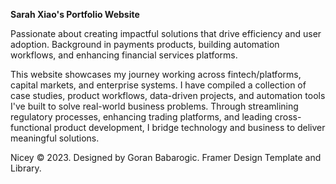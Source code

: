 <b>Sarah Xiao's Portfolio Website</b>

Passionate about creating impactful solutions that drive efficiency and user adoption. Background in payments products, building automation workflows, and enhancing financial services platforms.

This website showcases my journey working across fintech/platforms, capital markets, and enterprise systems. I have compiled a collection of case studies, product workflows, data-driven projects, and automation tools I've built to solve real-world business problems. Through streamlining regulatory processes, enhancing trading platforms, and leading cross-functional product development, I bridge technology and business to deliver meaningful solutions. 

Nicey © 2023. Designed by Goran Babarogic. Framer Design Template and Library.
